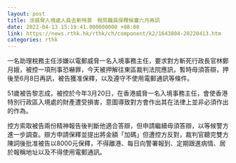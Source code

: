 ```yaml
---
layout: post
title: 涉威脅入境處人員去斬特首　稅局職員保釋候審六月再訊
date: 2022-04-13 15:19:41.000000000 +08:00
link: https://news.rthk.hk/rthk/ch/component/k2/1643804-20220413.htm
categories: rthk
---
```


一名助理稅務主任涉嫌以電郵威脅一名入境事務主任，要求對方斬死行政長官林鄭月娥，被控一項刑事恐嚇罪，今天被押解往東區裁判法院應訊，暫時毋須答辯，押後至6月8日再訊，被告獲准保釋，以及遵守不使用電郵通訊等條件。

51歲被告黎志成，被控於今年3月20日，在香港威脅一名入境事務主任，會使香港特別行政區入境處的財產遭受損害，意圖導致對方會作出其在法律上並非必須作出的作為。

控方索取被告兩份精神報告後判斷他適合答辯，但申請繼續毋須答辯，以等候警方進一步調查。辯方申請保釋並提出將金額「加碼」但遭控方反對，裁判官聽完雙方陳詞後批准被告以8000元保釋，不得離港、每日向警署報到、定期跟進病情、居於報稱地址以及不得使用電郵通訊。
